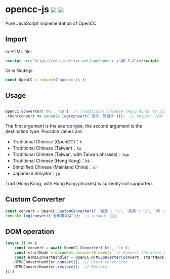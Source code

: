 # opencc-js [![](https://github.com/nk2028/opencc-js/workflows/Test/badge.svg)](https://github.com/nk2028/opencc-js/actions?query=workflow%3ATest) [![](https://data.jsdelivr.com/v1/package/npm/opencc-js/badge)](https://www.jsdelivr.com/package/npm/opencc-js)

Pure JavaScript implementation of OpenCC

## Import

In HTML file:

```html
<script src="https://cdn.jsdelivr.net/npm/opencc-js@0.3.4"></script>
```

Or in Node.js:

```javascript
const OpenCC = require('opencc-js');
```

## Usage

```javascript

OpenCC.Converter('hk', 'cn')  // Traditional Chinese (Hong Kong) to Simplified Chinese
.then(convert => console.log(convert('漢字，簡體字')));  // output: 汉字，简体字
```

The first argument is the source type, the second argument is the destination type. Possible values are:

- Traditional Chinese (OpenCC)：`t`
- Traditional Chinese (Taiwan)：`tw`
- Traditional Chinese (Taiwan, with Taiwan phrases)：`twp`
- Traditional Chinese (Hong Kong)：`hk`
- Simplified Chinese (Mainland China)：`cn`
- Japanese _Shinjitai_：`jp`

Trad (Hong Kong, with Hong Kong phrases) is currently not supported.

## Custom Converter

```javascript
const convert = OpenCC.CustomConverter({ '香蕉': '🍌️', '蘋果': '🍎️', '梨': '🍐️' });
console.log(convert('香蕉蘋果梨'));  // output: 🍌️🍎️🍐️
```

## DOM operation

```javascript
(async () => {
    const convert = await OpenCC.Converter('hk', 'cn');
    const startNode = document.documentElement;  // Convert the whole page
    const HTMLConvertHandler = OpenCC.HTMLConverter(convert, startNode, 'zh-HK', 'zh-CN');  // Convert all zh-HK to zh-CN
    HTMLConvertHandler.convert();  // Start conversion
    HTMLConvertHandler.restore();  // Restore
})()
```

